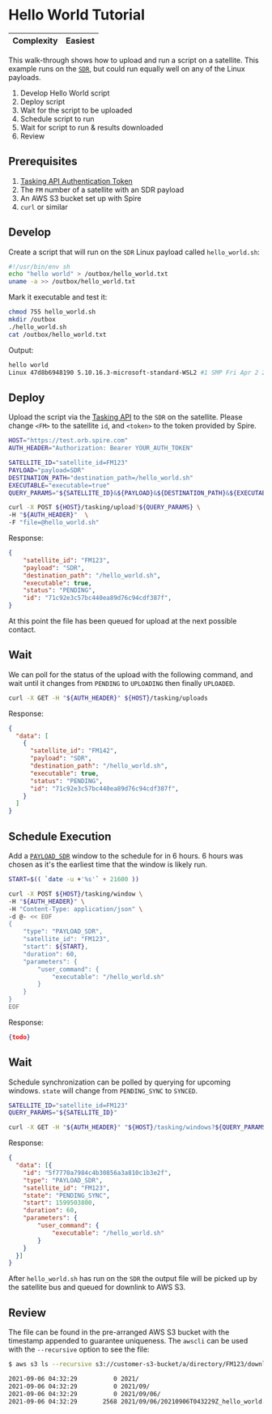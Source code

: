 # Hello World Tutorial

|Complexity|Easiest|
|-|-|

This walk-through shows how to upload and run a script on a satellite. This example runs on the [`SDR`](), but could run equally well on any of the Linux payloads.

1. Develop Hello World script
1. Deploy script
1. Wait for the script to be uploaded
1. Schedule script to run
1. Wait for script to run & results downloaded
1. Review


## Prerequisites

1. [Tasking API Authentication Token](https://developers.spire.com/tasking-api-docs/#authentication)
1. The `FM` number of a satellite with an SDR payload
1. An AWS S3 bucket set up with Spire
1. `curl` or similar


## Develop

Create a script that will run on the `SDR` Linux payload called `hello_world.sh`:

```sh
#!/usr/bin/env sh
echo "hello world" > /outbox/hello_world.txt
uname -a >> /outbox/hello_world.txt
```

Mark it executable and test it:

```bash
chmod 755 hello_world.sh
mkdir /outbox
./hello_world.sh
cat /outbox/hello_world.txt
```

Output:

```bash
hello world
Linux 47d8b6948190 5.10.16.3-microsoft-standard-WSL2 #1 SMP Fri Apr 2 22:23:49 UTC 2021 x86_64 Linux
```


## Deploy

Upload the script via the [Tasking API](https://developers.spire.com/tasking-api-docs/#post-upload) to the `SDR` on the satellite. Please change `<FM>` to the satellite `id`, and `<token>` to the token provided by Spire.

```bash
HOST="https://test.orb.spire.com"
AUTH_HEADER="Authorization: Bearer YOUR_AUTH_TOKEN"

SATELLITE_ID="satellite_id=FM123"
PAYLOAD="payload=SDR"
DESTINATION_PATH="destination_path=/hello_world.sh"
EXECUTABLE="executable=true"
QUERY_PARAMS="${SATELLITE_ID}&${PAYLOAD}&${DESTINATION_PATH}&${EXECUTABLE}"

curl -X POST ${HOST}/tasking/upload?${QUERY_PARAMS} \
-H "${AUTH_HEADER}"  \
-F "file=@hello_world.sh"
```

Response:

```json
{
    "satellite_id": "FM123",
    "payload": "SDR",
    "destination_path": "/hello_world.sh",
    "executable": true,
    "status": "PENDING",
    "id": "71c92e3c57bc440ea89d76c94cdf387f",
}
```

At this point the file has been queued for upload at the next possible contact. 


## Wait

We can poll for the status of the upload with the following command, and wait until it changes from `PENDING` to `UPLOADING` then finally `UPLOADED`.

```bash
curl -X GET -H "${AUTH_HEADER}" ${HOST}/tasking/uploads
```

Response:

```json
{
  "data": [
    {
      "satellite_id": "FM142",
      "payload": "SDR",
      "destination_path": "/hello_world.sh",
      "executable": true,
      "status": "PENDING",
      "id": "71c92e3c57bc440ea89d76c94cdf387f",
    }
  ]
}
```


## Schedule Execution

Add a [`PAYLOAD_SDR`](https://developers.spire.com/tasking-api-docs/#payload_sdr) window to the schedule for in 6 hours. 6 hours was chosen as it's the earliest time that the window is likely run.

```bash
START=$(( `date -u +'%s'` + 21600 ))

curl -X POST ${HOST}/tasking/window \
-H "${AUTH_HEADER}" \
-H "Content-Type: application/json" \
-d @- << EOF
{
    "type": "PAYLOAD_SDR",
    "satellite_id": "FM123",
    "start": ${START},
    "duration": 60,
    "parameters": {
        "user_command": {
            "executable": "/hello_world.sh"
        }
    }
}
EOF
```

Response:

```json
{todo}
```


## Wait

Schedule synchronization can be polled by querying for upcoming windows. `state` will change from `PENDING_SYNC` to `SYNCED`.

```bash
SATELLITE_ID="satellite_id=FM123"
QUERY_PARAMS="${SATELLITE_ID}"

curl -X GET -H "${AUTH_HEADER}" "${HOST}/tasking/windows?${QUERY_PARAMS}"
```

Response:

```json
{
  "data": [{
    "id": "5f7770a7984c4b30856a3a810c1b3e2f",
    "type": "PAYLOAD_SDR",
    "satellite_id": "FM123",
    "state": "PENDING_SYNC",
    "start": 1599503800,
    "duration": 60,
    "parameters": {
        "user_command": {
            "executable": "/hello_world.sh"
        }
    }
  }]
}
```

After `hello_world.sh` has run on the `SDR` the output file will be picked up by the satellite bus and queued for downlink to AWS S3.


## Review

The file can be found in the pre-arranged AWS S3 bucket with the timestamp appended to guarantee uniqueness. The `awscli` can be used with the `--recursive` option to see the file:

```bash
$ aws s3 ls --recursive s3://customer-s3-bucket/a/directory/FM123/downlink/

2021-09-06 04:32:29          0 2021/
2021-09-06 04:32:29          0 2021/09/
2021-09-06 04:32:29          0 2021/09/06/
2021-09-06 04:32:29       2568 2021/09/06/20210906T043229Z_hello_world.txt
```
